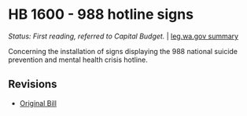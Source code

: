 # HB 1600 - 988 hotline signs
*Status: First reading, referred to Capital Budget.* | [leg.wa.gov summary](https://app.leg.wa.gov/billsummary?BillNumber=1600&Year=2021)

Concerning the installation of signs displaying the 988 national suicide prevention and mental health crisis hotline.

## Revisions
* [Original Bill](1/)